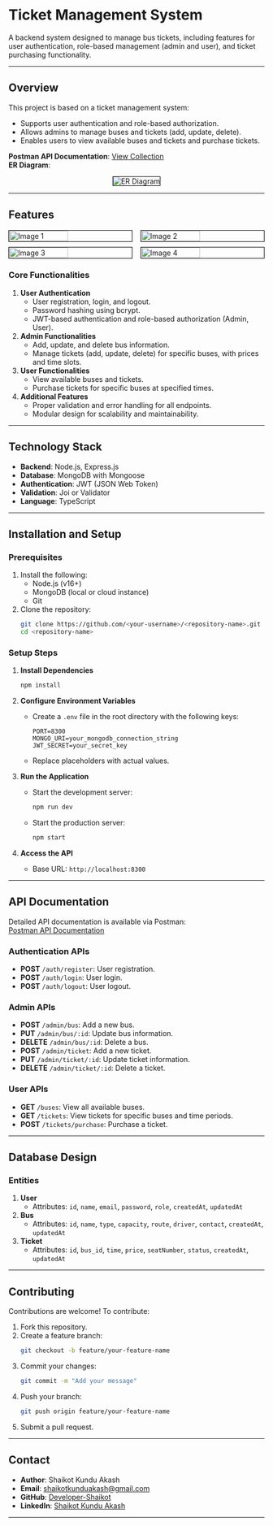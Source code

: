 # Ticket Management System

A backend system designed to manage bus tickets, including features for user authentication, role-based management (admin and user), and ticket purchasing functionality.

---

## **Overview**
This project is based on a ticket management system:
- Supports user authentication and role-based authorization.
- Allows admins to manage buses and tickets (add, update, delete).
- Enables users to view available buses and tickets and purchase tickets.

**Postman API Documentation**: [View Collection](https://web.postman.co/workspace/20995ec3-8afa-4fe0-9045-936f1b4a2a18/collection/24142074-0f1851a1-e064-4b64-98a4-b3d0caf975a5)  
**ER Diagram**:  
<div align="center">
  <img src="https://res.cloudinary.com/ddlbvpfq1/image/upload/v1732913743/Ticket_Management_ERD_Modified.drawio_us6tag.png" alt="ER Diagram" style="max-width: 600px; border: 1px solid black;">
</div>

---

## **Features**

<div style="display: flex; flex-wrap: wrap; justify-content: space-between;">
  <img src="https://res.cloudinary.com/ddlbvpfq1/image/upload/v1732911723/SignUp-PoST_ovr1gf.png" alt="Image 1" style="width:48%; border: 1px solid black; margin-bottom: 10px;">
  <img src="https://res.cloudinary.com/ddlbvpfq1/image/upload/v1732911723/Admin_SignIn_d28pio.png" alt="Image 2" style="width:48%; border: 1px solid black; margin-bottom: 10px;">
  <img src="https://res.cloudinary.com/ddlbvpfq1/image/upload/v1732911723/Add_Buses_mlonxt.png" alt="Image 3" style="width:48%; border: 1px solid black;">
  <img src="https://res.cloudinary.com/ddlbvpfq1/image/upload/v1732911723/Get_Buses_yybu1p.png" alt="Image 4" style="width:48%; border: 1px solid black;">
</div>

### **Core Functionalities**
1. **User Authentication**
   - User registration, login, and logout.
   - Password hashing using bcrypt.
   - JWT-based authentication and role-based authorization (Admin, User).
2. **Admin Functionalities**
   - Add, update, and delete bus information.
   - Manage tickets (add, update, delete) for specific buses, with prices and time slots.
3. **User Functionalities**
   - View available buses and tickets.
   - Purchase tickets for specific buses at specified times.
4. **Additional Features**
   - Proper validation and error handling for all endpoints.
   - Modular design for scalability and maintainability.

---

## **Technology Stack**
- **Backend**: Node.js, Express.js
- **Database**: MongoDB with Mongoose
- **Authentication**: JWT (JSON Web Token)
- **Validation**: Joi or Validator
- **Language**: TypeScript

---

## **Installation and Setup**

### **Prerequisites**
1. Install the following:
   - Node.js (v16+)
   - MongoDB (local or cloud instance)
   - Git
2. Clone the repository:
   ```bash
   git clone https://github.com/<your-username>/<repository-name>.git
   cd <repository-name>
   ```

### **Setup Steps**
1. **Install Dependencies**
   ```bash
   npm install
   ```

2. **Configure Environment Variables**
   - Create a `.env` file in the root directory with the following keys:
     ```env
     PORT=8300
     MONGO_URI=your_mongodb_connection_string
     JWT_SECRET=your_secret_key
     ```
   - Replace placeholders with actual values.

3. **Run the Application**
   - Start the development server:
     ```bash
     npm run dev
     ```
   - Start the production server:
     ```bash
     npm start
     ```

4. **Access the API**
   - Base URL: `http://localhost:8300`

---

## **API Documentation**

Detailed API documentation is available via Postman:  
[Postman API Documentation](https://web.postman.co/workspace/20995ec3-8afa-4fe0-9045-936f1b4a2a18/collection/24142074-0f1851a1-e064-4b64-98a4-b3d0caf975a5)

### **Authentication APIs**
- **POST** `/auth/register`: User registration.
- **POST** `/auth/login`: User login.
- **POST** `/auth/logout`: User logout.

### **Admin APIs**
- **POST** `/admin/bus`: Add a new bus.
- **PUT** `/admin/bus/:id`: Update bus information.
- **DELETE** `/admin/bus/:id`: Delete a bus.
- **POST** `/admin/ticket`: Add a new ticket.
- **PUT** `/admin/ticket/:id`: Update ticket information.
- **DELETE** `/admin/ticket/:id`: Delete a ticket.

### **User APIs**
- **GET** `/buses`: View all available buses.
- **GET** `/tickets`: View tickets for specific buses and time periods.
- **POST** `/tickets/purchase`: Purchase a ticket.

---

## **Database Design**
### **Entities**
1. **User**
   - Attributes: `id`, `name`, `email`, `password`, `role`, `createdAt`, `updatedAt`
2. **Bus**
   - Attributes: `id`, `name`, `type`, `capacity`, `route`, `driver`, `contact`, `createdAt`, `updatedAt`
3. **Ticket**
   - Attributes: `id`, `bus_id`, `time`, `price`, `seatNumber`, `status`, `createdAt`, `updatedAt`

---

## **Contributing**
Contributions are welcome! To contribute:
1. Fork this repository.
2. Create a feature branch:
   ```bash
   git checkout -b feature/your-feature-name
   ```
3. Commit your changes:
   ```bash
   git commit -m "Add your message"
   ```
4. Push your branch:
   ```bash
   git push origin feature/your-feature-name
   ```
5. Submit a pull request.

---

## **Contact**
- **Author**: Shaikot Kundu Akash  
- **Email**: shaikotkunduakash@gmail.com  
- **GitHub**: [Developer-Shaikot](https://github.com/Developer-Shaikot)  
- **LinkedIn**: [Shaikot Kundu Akash](https://www.linkedin.com/in/shaikot-3009/)  

---



